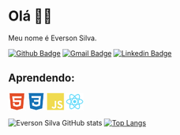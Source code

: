 # Olá 👋🏾

Meu nome é Everson Silva.

[![Github Badge](https://img.shields.io/badge/-everson296-873282?style=flat-square&labelColor=873282&logo=Github&logoColor=white&link=https://github.com/everson296/)](https://github.com/everson296/) [![Gmail Badge](https://img.shields.io/badge/-tutinha296@gmail.com-873282?style=flat-square&logo=Gmail&logoColor=white&link=mailto:tutinha296@gmail.com)](mailto:tutinha296@gmail.com) [![Linkedin Badge](https://img.shields.io/badge/-everson296-873282?style=flat-square&logo=Linkedin&logoColor=white&link=https://www.linkedin.com/in/everson296/)](https://www.linkedin.com/in/everson-silva-4356621b6/) 





## Aprendendo:
<img src="https://raw.githubusercontent.com/devicons/devicon/master/icons/html5/html5-plain.svg" alt="html" width="35" heigth="35" style="max-width:100%;" title="Html"></img>
<img src="https://raw.githubusercontent.com/devicons/devicon/master/icons/css3/css3-plain.svg" alt="css" width="35" heigth="35" style="max-width:100%;" title="Css"></img>
<img src="https://raw.githubusercontent.com/devicons/devicon/master/icons/javascript/javascript-plain.svg" alt="js" width="35" heigth="35" style="max-width:100%;" title="JavaScript"></img>
<img src="https://raw.githubusercontent.com/devicons/devicon/master/icons/react/react-original.svg" alt="java" width="35" heigth="35" style="max-width:100%;" title="Java"></img>

![Everson Silva GitHub stats](https://github-readme-stats.vercel.app/api?username=everson296&show_icons=true&theme=jolly)
[![Top Langs](https://github-readme-stats.vercel.app/api/top-langs/?username=everson296&layout=compact&&repo=github-readme-stats&cache_seconds=86400&theme=jolly)](https://github.com/everson296/github-readme-stats)

